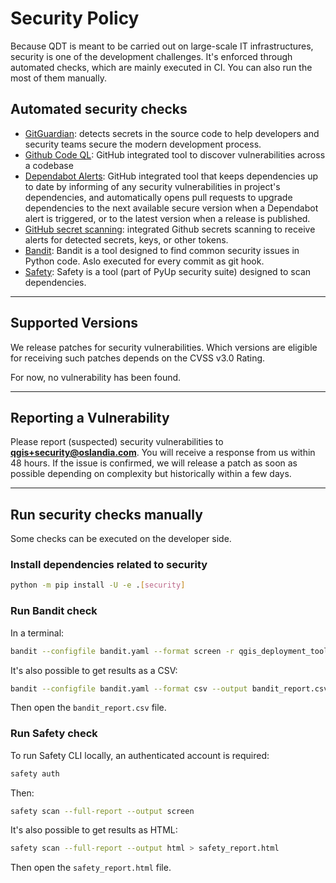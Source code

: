 # Security Policy

Because QDT is meant to be carried out on large-scale IT infrastructures, security is one of the development challenges. It's enforced through automated checks, which are mainly executed in CI. You can also run the most of them manually.

## Automated security checks

- [GitGuardian](https://www.gitguardian.com/): detects secrets in the source code to help developers and security teams secure the modern development process.
- [Github Code QL](https://codeql.github.com/): GitHub integrated tool to discover vulnerabilities across a codebase
- [Dependabot Alerts](https://docs.github.com/en/code-security/supply-chain-security/understanding-your-software-supply-chain/about-supply-chain-security#what-is-dependabot): GitHub integrated tool that keeps dependencies up to date by informing of any security vulnerabilities in project's dependencies, and automatically opens pull requests to upgrade dependencies to the next available secure version when a Dependabot alert is triggered, or to the latest version when a release is published.
- [GitHub secret scanning](https://docs.github.com/code-security/secret-scanning/secret-scanning-patterns#supported-secrets): integrated Github secrets scanning to receive alerts for detected secrets, keys, or other tokens.
- [Bandit](https://bandit.readthedocs.io): Bandit is a tool designed to find common security issues in Python code. Aslo executed for every commit as git hook.
- [Safety](https://pypi.org/project/safety/): Safety is a tool (part of PyUp security suite) designed to scan dependencies.

----

## Supported Versions

We release patches for security vulnerabilities. Which versions are eligible for
receiving such patches depends on the CVSS v3.0 Rating.

For now, no vulnerability has been found.

----

## Reporting a Vulnerability

Please report (suspected) security vulnerabilities to **[qgis+security@oslandia.com](mailto:qgis+security@oslandia.com)**. You will receive a response from us within 48 hours. If the issue is confirmed, we will release a patch as soon as possible depending on complexity but historically within a few days.

----

## Run security checks manually

Some checks can be executed on the developer side.

### Install dependencies related to security

```sh
python -m pip install -U -e .[security]
```

### Run Bandit check

In a terminal:

```sh
bandit --configfile bandit.yaml --format screen -r qgis_deployment_toolbelt
```

It's also possible to get results as a CSV:

```sh
bandit --configfile bandit.yaml --format csv --output bandit_report.csv -r qgis_deployment_toolbelt
```

Then open the `bandit_report.csv` file.

### Run Safety check

To run Safety CLI locally, an authenticated account is required:

```sh
safety auth
```

Then:

```sh
safety scan --full-report --output screen
```

It's also possible to get results as HTML:

```sh
safety scan --full-report --output html > safety_report.html
```

Then open the `safety_report.html` file.
